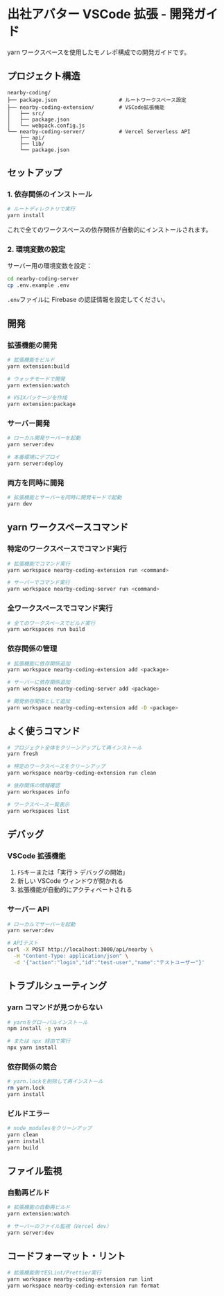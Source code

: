 # 出社アバター VSCode 拡張 - 開発ガイド

yarn ワークスペースを使用したモノレポ構成での開発ガイドです。

## プロジェクト構造

```
nearby-coding/
├── package.json                    # ルートワークスペース設定
├── nearby-coding-extension/        # VSCode拡張機能
│   ├── src/
│   ├── package.json
│   └── webpack.config.js
└── nearby-coding-server/           # Vercel Serverless API
    ├── api/
    ├── lib/
    └── package.json
```

## セットアップ

### 1. 依存関係のインストール

```bash
# ルートディレクトリで実行
yarn install
```

これで全てのワークスペースの依存関係が自動的にインストールされます。

### 2. 環境変数の設定

サーバー用の環境変数を設定：

```bash
cd nearby-coding-server
cp .env.example .env
```

`.env`ファイルに Firebase の認証情報を設定してください。

## 開発

### 拡張機能の開発

```bash
# 拡張機能をビルド
yarn extension:build

# ウォッチモードで開発
yarn extension:watch

# VSIXパッケージを作成
yarn extension:package
```

### サーバー開発

```bash
# ローカル開発サーバーを起動
yarn server:dev

# 本番環境にデプロイ
yarn server:deploy
```

### 両方を同時に開発

```bash
# 拡張機能とサーバーを同時に開発モードで起動
yarn dev
```

## yarn ワークスペースコマンド

### 特定のワークスペースでコマンド実行

```bash
# 拡張機能でコマンド実行
yarn workspace nearby-coding-extension run <command>

# サーバーでコマンド実行
yarn workspace nearby-coding-server run <command>
```

### 全ワークスペースでコマンド実行

```bash
# 全てのワークスペースでビルド実行
yarn workspaces run build
```

### 依存関係の管理

```bash
# 拡張機能に依存関係追加
yarn workspace nearby-coding-extension add <package>

# サーバーに依存関係追加
yarn workspace nearby-coding-server add <package>

# 開発依存関係として追加
yarn workspace nearby-coding-extension add -D <package>
```

## よく使うコマンド

```bash
# プロジェクト全体をクリーンアップして再インストール
yarn fresh

# 特定のワークスペースをクリーンアップ
yarn workspace nearby-coding-extension run clean

# 依存関係の情報確認
yarn workspaces info

# ワークスペース一覧表示
yarn workspaces list
```

## デバッグ

### VSCode 拡張機能

1. `F5`キーまたは「実行 > デバッグの開始」
2. 新しい VSCode ウィンドウが開かれる
3. 拡張機能が自動的にアクティベートされる

### サーバー API

```bash
# ローカルでサーバーを起動
yarn server:dev

# APIテスト
curl -X POST http://localhost:3000/api/nearby \
  -H "Content-Type: application/json" \
  -d '{"action":"login","id":"test-user","name":"テストユーザー"}'
```

## トラブルシューティング

### yarn コマンドが見つからない

```bash
# yarnをグローバルインストール
npm install -g yarn

# または npx 経由で実行
npx yarn install
```

### 依存関係の競合

```bash
# yarn.lockを削除して再インストール
rm yarn.lock
yarn install
```

### ビルドエラー

```bash
# node_modulesをクリーンアップ
yarn clean
yarn install
yarn build
```

## ファイル監視

### 自動再ビルド

```bash
# 拡張機能の自動再ビルド
yarn extension:watch

# サーバーのファイル監視（Vercel dev）
yarn server:dev
```

## コードフォーマット・リント

```bash
# 拡張機能側でESLint/Prettier実行
yarn workspace nearby-coding-extension run lint
yarn workspace nearby-coding-extension run format
```
